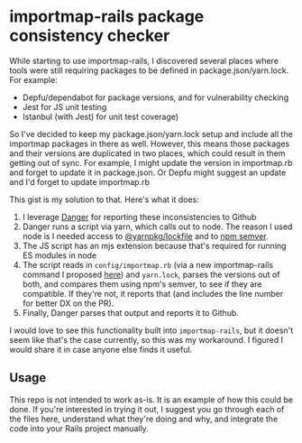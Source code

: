 # importmap-rails package consistency checker

While starting to use importmap-rails, I discovered several places where tools were still requiring packages to be defined in package.json/yarn.lock. For example:

* Depfu/dependabot for package versions, and for vulnerability checking
* Jest for JS unit testing
* Istanbul (with Jest) for unit test coverage)

So I've decided to keep my package.json/yarn.lock setup and include all the importmap packages in there as well. However, this means those packages and their versions are duplicated in two places, which could result in them getting out of sync. For example, I might update the version in importmap.rb and forget to update it in package.json. Or Depfu might suggest an update and I'd forget to update importmap.rb

This gist is my solution to that. Here's what it does:
1. I leverage [Danger](https://danger.systems/ruby/) for reporting these inconsistencies to Github
2. Danger runs a script via yarn, which calls out to node. The reason I used node is I needed access to [@yarnpkg/lockfile](https://github.com/yarnpkg/yarn/tree/master/packages/lockfile) and to [npm semver](https://github.com/npm/node-semver).
3. The JS script has an mjs extension because that's required for running ES modules in node
4. The script reads in `config/importmap.rb` (via a new importmap-rails command I proposed [here](https://github.com/rails/importmap-rails/pull/178)) and `yarn.lock`, parses the versions out of both, and compares them using npm's semver, to see if they are compatible. If they're not, it reports that (and includes the line number for better DX on the PR).
5. Finally, Danger parses that output and reports it to Github.

I would love to see this functionality built into `importmap-rails`, but it doesn't seem like that's the case currently, so this was my workaround. I figured I would share it in case anyone else finds it useful.

## Usage

This repo is not intended to work as-is. It is an example of how this could be done. If you're interested in trying it out, I suggest you go through each of the files here, understand what they're doing and why, and integrate the code into your Rails project manually.
